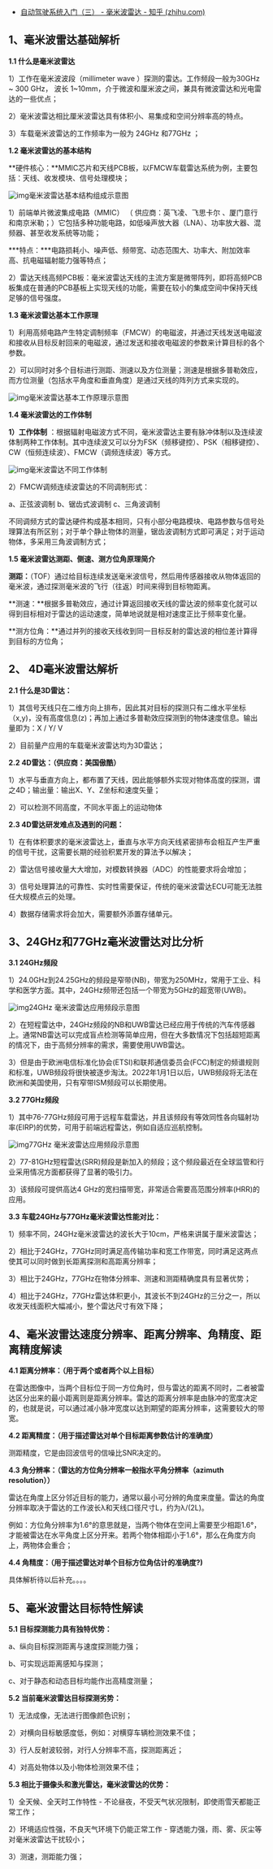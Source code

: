 - [自动驾驶系统入门（三） - 毫米波雷达 - 知乎 (zhihu.com)](https://zhuanlan.zhihu.com/p/92887546)

## **1、毫米波雷达基础解析**

**1.1 什么是毫米波雷达**

1）工作在毫米波波段（millimeter wave ）探测的雷达。工作频段一般为30GHz ~ 300 GHz， 波长 1~10mm，介于微波和厘米波之间，兼具有微波雷达和光电雷达的一些优点；

2）毫米波雷达相比厘米波雷达具有体积小、易集成和空间分辨率高的特点。

3）车载毫米波雷达的工作频率为一般为 24GHz 和77GHz ；

**1.2 毫米波雷达的基本结构**

**硬件核心：**MMIC芯片和天线PCB板，以FMCW车载雷达系统为例，主要包括：天线、收发模块、信号处理模块；

![img](https://pic4.zhimg.com/80/v2-d3028fec231a97cf13e49b2cc7a48f4b_720w.jpg)毫米波雷达基本结构组成示意图

1）前端单片微波集成电路（MMIC） （ 供应商：英飞凌、飞思卡尔 、厦门意行和南京米勒；）它包括多种功能电路，如低噪声放大器（LNA）、功率放大器、混频器、甚至收发系统等功能；

***特点：\***电路损耗小、噪声低、频带宽、动态范围大、功率大、附加效率高、抗电磁辐射能力强等特点；

2）雷达天线高频PCB板：毫米波雷达天线的主流方案是微带阵列，即将高频PCB板集成在普通的PCB基板上实现天线的功能，需要在较小的集成空间中保持天线足够的信号强度。

**1.3 毫米波雷达基本工作原理**

1）利用高频电路产生特定调制频率（FMCW）的电磁波，并通过天线发送电磁波和接收从目标反射回来的电磁波，通过发送和接收电磁波的参数来计算目标的各个参数。

2）可以同时对多个目标进行测距、测速以及方位测量；测速是根据多普勒效应，而方位测量（包括水平角度和垂直角度）是通过天线的阵列方式来实现的。

![img](https://pic1.zhimg.com/80/v2-172ef8ca3f8baba9e67f3ae2ba4dcba0_720w.jpg)毫米波雷达基本工作原理示意图

**1.4 毫米波雷达的工作体制**

**1）工作体制** ：根据辐射电磁波方式不同，毫米波雷达主要有脉冲体制以及连续波体制两种工作体制。其中连续波又可以分为FSK（频移键控）、PSK（相移键控）、CW（恒频连续波）、FMCW（调频连续波）等方式。

![img](https://pic3.zhimg.com/80/v2-82c16d72d000300678e55f6ebe3adebe_720w.jpg)毫米波雷达不同工作体制

2）FMCW调频连续波雷达的不同调制形式：

a、正弦波调制 b、锯齿式波调制 c、三角波调制

不同调频方式的雷达硬件构成基本相同，只有小部分电路模块、电路参数与信号处理算法有所区别；对于单个静止物体的测量，锯齿波调制方式即可满足；对于运动物体，多采用三角波调制方式；

**1.5 毫米波雷达测距、侧速、测方位角原理简介**

**测距：**（TOF）通过给目标连续发送毫米波信号，然后用传感器接收从物体返回的毫米波，通过探测毫米波的飞行（往返）时间来得到目标物距离。

**测速：**根据多普勒效应，通过计算返回接收天线的雷达波的频率变化就可以得到目标相对于雷达的运动速度，简单地说就是相对速度正比于频率变化量。

**测方位角：**通过并列的接收天线收到同一目标反射的雷达波的相位差计算得到目标的方位角；

## **2、 4D毫米波雷达解析**

**2.1 什么是3D雷达：**

1）其信号天线只在二维方向上排布，因此其对目标的探测只有二维水平坐标（x,y)，没有高度信息(z)；再加上通过多普勒效应探测到的物体速度信息。输出量即为：X / Y/ V

2）目前量产应用的车载毫米波雷达均为3D雷达；

**2.2 4D雷达：（供应商：美国傲酷）**

1）水平与垂直方向上，都布置了天线，因此能够额外实现对物体高度的探测，谓之4D；输出量：输出X、Y、Z坐标和速度矢量；

2）可以检测不同高度，不同水平面上的运动物体

**2.3 4D雷达研发难点及遇到的问题：**

1）在有体积要求的毫米波雷达上，垂直与水平方向天线紧密排布会相互产生严重的信号干扰，这需要长期的经验积累开发的算法予以解决；

2）雷达信号接收量大大增加，对模数转换器（ADC）的性能要求将会增加；

3）信号处理算法的可靠性、实时性需要保证，传统的毫米波雷达ECU可能无法胜任大规模点云的处理。

4）数据存储需求将会加大，需要额外添置存储单元。

## **3、24GHz和77GHz毫米波雷达对比分析**

**3.1 24GHz频段**

1）24.0GHz到24.25GHz的频段是窄带(NB)，带宽为250MHz，常用于工业、科学和医学方面。其中，24GHz频带还包括一个带宽为5GHz的超宽带(UWB)。



![img](https://pic3.zhimg.com/80/v2-ad3bc7946784dfbd37465980fbab6806_720w.jpg)24GHz 毫米波雷达应用频段示意图

2）在短程雷达中，24GHz频段的NB和UWB雷达已经应用于传统的汽车传感器上。通常NB雷达可以完成盲点检测等简单应用，但在大多数情况下包括超短距离的情况下，由于高频分辨率的需求，需要使用UWB雷达。

3）但是由于欧洲电信标准化协会(ETSI)和联邦通信委员会(FCC)制定的频谱规则和标准，UWB频段将很快被逐步淘汰。2022年1月1日以后，UWB频段将无法在欧洲和美国使用，只有窄带ISM频段可以长期使用。

**3.2 77GHz频段**

1）其中76-77GHz频段可用于远程车载雷达，并且该频段有等效同性各向辐射功率(EIRP)的优势，可用于前端远程雷达，例如自适应巡航控制。

![img](https://pic2.zhimg.com/80/v2-53e992393e1a4f684b3d09ed2b3af139_720w.jpg)77GHz 毫米波雷达应用频段示意图

2）77-81GHz短程雷达(SRR)频段是新加入的频段；这个频段最近在全球监管和行业采用情况方面都获得了显著的吸引力。

3）该频段可提供高达4 GHz的宽扫描带宽，非常适合需要高范围分辨率(HRR)的应用。

**3.3 车载24GHz与77GHz毫米波雷达性能对比：**

1）频率不同，24GHz毫米波雷达的波长大于10cm，严格来讲属于厘米波雷达；

2）相比于24GHz，77GHz同时满足高传输功率和宽工作带宽，同时满足这两点使其可以同时做到长距离探测和高距离分辨率；

3）相比于24GHz，77GHz在物体分辨率、测速和测距精确度具有显著优势；

4）相比于24GHz，77GHz雷达体积更小，其波长不到24GHz的三分之一，所以收发天线面积大幅减小，整个雷达尺寸有效下降；

## **4、毫米波雷达速度分辨率、距离分辨率、角精度、距离精度解读**

**4.1 距离分辨率：（用于两个或者两个以上目标）**

在雷达图像中，当两个目标位于同一方位角时，但与雷达的距离不同时，二者被雷达区分出来的最小距离则是距离分辨率。雷达的距离分辨率是由脉冲的宽度决定的，也就是说，可以通过减小脉冲宽度以达到期望的距离分辨率，这需要较大的带宽。

**4.2 距离精度：（用于描述雷达对单个目标距离参数估计的准确度）**

测距精度，它是由回波信号的信噪比SNR决定的。

**4.3 角分辨率：（雷达的方位角分辨率一般指水平角分辨率（azimuth resolution））**

雷达在角度上区分邻近目标的能力，通常以最小可分辨的角度来度量。雷达的角度分辨率取决于雷达的工作波长λ和天线口径尺寸L，约为λ/(2L)。

例如：方位角分辨率为1.6°的意思就是，当两个物体在空间上需要至少相距1.6°，才能被雷达在水平角度上区分开来。若两个物体相距小于1.6°，那么在角度方向上，两物体会重合；

**4.4 角精度：（用于描述雷达对单个目标方位角估计的准确度?)**

具体解析待以后补充。。。。

## **5、毫米波雷达目标特性解读**

**5.1 目标探测能力具有独特优势：**

a、纵向目标探测距离与速度探测能力强；

b、可实现远距离感知与探测；

c、对于静态和动态目标均能作出高精度测量；

**5.2 当前毫米波雷达目标探测劣势：**

1）无法成像，无法进行图像颜色识别；

2）对横向目标敏感度低，例如：对横穿车辆检测效果不佳；

3）行人反射波较弱，对行人分辨率不高，探测距离近；

4）对高处物体以及小物体检测效果不佳；

**5.3 相比于摄像头和激光雷达，毫米波雷达的优势：**

1）全天候、全天时工作特性 - 不论昼夜，不受天气状况限制，即使雨雪天都能正常工作；

2）环境适应性强，不良天气环境下仍能正常工作 - 穿透能力强，雨、雾、灰尘等对毫米波雷达干扰较小；

3）测速，测距能力强；